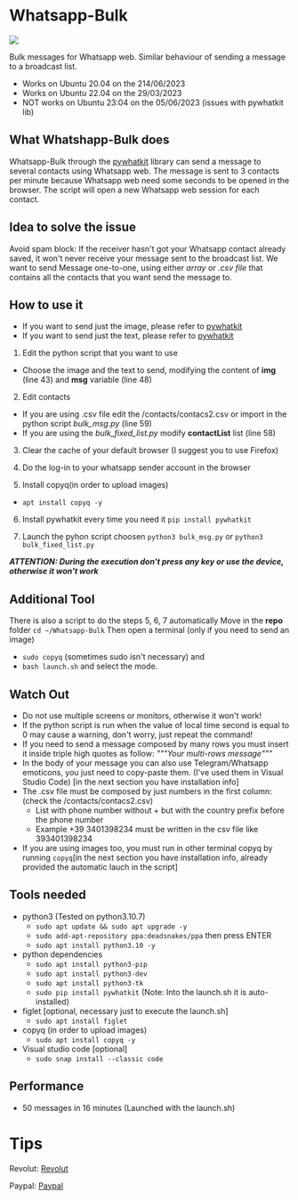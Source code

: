 # Whatsapp-Bulk

<img src="https://github.com/Mattiamene1/Whatsapp-Bulk/blob/main/images/wa-bulk.gif width='200' height='200'">

Bulk messages for Whatsapp web. Similar behaviour of sending a message to a broadcast list.

- Works on Ubuntu 20.04 on the 214/06/2023
- Works on Ubuntu 22.04 on the 29/03/2023
- NOT works on Ubuntu 23:04 on the 05/06/2023 (issues with pywhatkit lib)

## What Whatshapp-Bulk does
Whatsapp-Bulk through the [pywhatkit](https://pypi.org/project/pywhatkit/) library can send a message to several contacts using Whatsapp web.
The message is sent to 3 contacts per minute because Whatsapp web need some seconds to be opened in the browser.
The script will open a new Whatsapp web session for each contact.

## Idea to solve the issue
Avoid spam block: If the receiver hasn't got your Whatsapp contact already saved, it won't never receive your message sent to the broadcast list.
We want to send Message one-to-one, using either _array_ or _.csv file_ that contains all the contacts that you want send the message to. 

## How to use it
- If you want to send just the image, please refer to [pywhatkit](https://pypi.org/project/pywhatkit/)
- If you want to send just the text, please refer to [pywhatkit](https://pypi.org/project/pywhatkit/)

1) Edit the python script that you want to use
  - Choose the image and the text to send, modifying the content of **img** (line 43) and **msg** variable (line 48)

2) Edit contacts
  - If you are using .csv file edit the /contacts/contacs2.csv or import in the python script *bulk_msg.py* (line 59)
  - If you are using the *bulk_fixed_list.py* modify **contactList** list (line 58)

3) Clear the cache of your default browser (I suggest you to use Firefox)

4) Do the log-in to your whatsapp sender account in the browser

5) Install copyq(in order to upload images)
- ```apt install copyq -y```

6) Install pywhatkit every time you need it
```pip install pywhatkit```
  
7) Launch the pyhon script choosen
```python3 bulk_msg.py```
or
```python3 bulk_fixed_list.py```
  
***ATTENTION: During the execution don't press any key or use the device, otherwise it won't work***

## Additional Tool
There is also a script to do the steps 5, 6, 7 automatically
Move in the **repo** folder 
```cd ~/Whatsapp-Bulk```
Then open a terminal (only if you need to send an image)
- ```sudo copyq``` (sometimes sudo isn't necessary)
and
- ```bash launch.sh``` and select the mode.

## Watch Out
- Do not use multiple screens or monitors, otherwise it won't work!
- If the python script is run when the value of local time second is equal to 0 may cause a warning, don't worry, just repeat the command!
- If you need to send a message composed by many rows you must insert it inside triple high quotes as follow: _"""Your multi-rows message"""_
- In the body of your message you can also use Telegram/Whatsapp emoticons, you just need to copy-paste them. (I've used them in Visual Studio Code) [in the next section you have installation info]
- The .csv file must be composed by just numbers in the first column: (check the /contacts/contacs2.csv)
  - List with phone number without + but with the country prefix before the phone number
  - Example +39 3401398234 must be written in the csv file like 393401398234
- If you are using images too, you must run in other terminal copyq by running ```copyq```[in the next section you have installation info, already provided the automatic lauch in the script]

## Tools needed
- python3 (Tested on python3.10.7)
  - ```sudo apt update && sudo apt upgrade -y```
  - ```sudo add-apt-repository ppa:deadsnakes/ppa``` then press ENTER
  - ```sudo apt install python3.10 -y```
- python dependencies
  - ```sudo apt install python3-pip```
  - ```sudo apt install python3-dev```
  - ```sudo apt install python3-tk```
  - ```sudo pip install pywhatkit``` (Note: Into the launch.sh it is auto-installed) 
- figlet [optional, necessary just to execute the launch.sh]
  - ```sudo apt install figlet```
- copyq (in order to upload images)
  - ```sudo apt install copyq -y```
- Visual studio code [optional]
  - ```sudo snap install --classic code```

## Performance  
- 50 messages in 16 minutes (Launched with the launch.sh)

# Tips
Revolut:
[Revolut](https://revolut.me/mattiaw7o9)

Paypal:
[Paypal](https://www.paypal.me/mattiameneghin)
